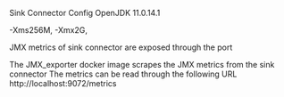 Sink Connector Config
OpenJDK 11.0.14.1 

-Xms256M, -Xmx2G,

JMX metrics of sink connector are exposed through the port

The JMX_exporter docker image scrapes the JMX metrics from the sink connector
The metrics can be read through the following URL
http://localhost:9072/metrics
